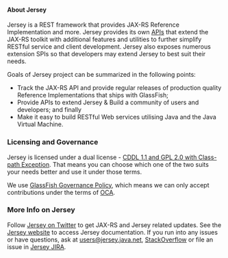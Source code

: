 #### About Jersey

Jersey is a REST framework that provides JAX-RS Reference Implementation and more.
Jersey provides its own [APIs][jersey-api] that extend the JAX-RS toolkit with
additional features and utilities to further simplify RESTful service and client
development. Jersey also exposes numerous extension SPIs so that developers may
extend Jersey to best suit their needs.

Goals of Jersey project can be summarized in the following points:

*   Track the JAX-RS API and provide regular releases of production quality
    Reference Implementations that ships with GlassFish;
*   Provide APIs to extend Jersey & Build a community of users and developers;
    and finally
*   Make it easy to build RESTful Web services utilising Java and the
    Java Virtual Machine.

### Licensing and Governance
Jersey is licensed under a dual license - [CDDL 1.1 and GPL 2.0 with Class-path Exception][cddl].
That means you can choose which one of the two suits your needs better and use it under those terms.

We use [GlassFish Governance Policy][governance], which means we can only accept contributions under
 the terms of [OCA][oca].

### More Info on Jersey
Follow [Jersey on Twitter][jersey-twitter] to get JAX-RS and Jersey related updates.
See the [Jersey website][jersey-web] to access Jersey documentation. If you run into any issues or have questions,
ask at [users@jersey.java.net][jersey-users], [StackOverflow][jersey-so] or file an issue in [Jersey JIRA][jersey-jira].

[cddl]: http://glassfish.java.net/public/CDDL+GPL_1_1.html
[governance]: http://glassfish.java.net/public/GovernancePolicy.html
[oca]: http://oracle.com/technetwork/goto/oca
[jersey-api]: https://jersey.java.net/apidocs/latest/jersey/index.html
[jersey-jira]: http://java.net/jira/browse/JERSEY
[jersey-so]: http://stackoverflow.com/questions/tagged/jersey
[jersey-twitter]: http://twitter.com/gf_jersey
[jersey-users]: mailto:users@jersey.java.net
[jersey-web]: http://jersey.java.net
